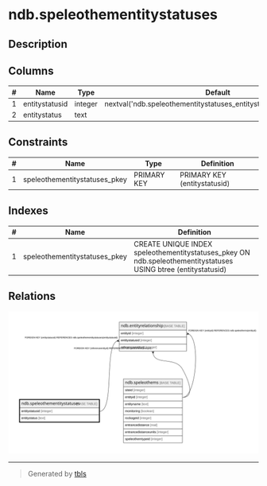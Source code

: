 # ndb.speleothementitystatuses

## Description

## Columns

| # | Name           | Type    | Default                                                              | Nullable | Children                                            | Parents | Comment |
| - | -------------- | ------- | -------------------------------------------------------------------- | -------- | --------------------------------------------------- | ------- | ------- |
| 1 | entitystatusid | integer | nextval('ndb.speleothementitystatuses_entitystatusid_seq'::regclass) | false    | [ndb.entityrelationship](ndb.entityrelationship.md) |         |         |
| 2 | entitystatus   | text    |                                                                      | true     |                                                     |         |         |

## Constraints

| # | Name                          | Type        | Definition                   |
| - | ----------------------------- | ----------- | ---------------------------- |
| 1 | speleothementitystatuses_pkey | PRIMARY KEY | PRIMARY KEY (entitystatusid) |

## Indexes

| # | Name                          | Definition                                                                                                     |
| - | ----------------------------- | -------------------------------------------------------------------------------------------------------------- |
| 1 | speleothementitystatuses_pkey | CREATE UNIQUE INDEX speleothementitystatuses_pkey ON ndb.speleothementitystatuses USING btree (entitystatusid) |

## Relations

![er](ndb.speleothementitystatuses.svg)

---

> Generated by [tbls](https://github.com/k1LoW/tbls)